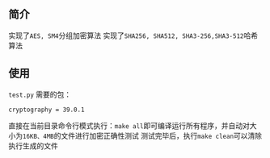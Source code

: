 ##  简介
实现了`AES, SM4`分组加密算法
实现了`SHA256, SHA512, SHA3-256,SHA3-512`哈希算法
## 使用
`test.py` 需要的包：
```
cryptography = 39.0.1
```
直接在当前目录命令行模式执行：`make all`即可编译运行所有程序，并自动对大小为`16KB、4MB`的文件进行加密正确性测试
测试完毕后，执行`make clean`可以清除执行生成的文件